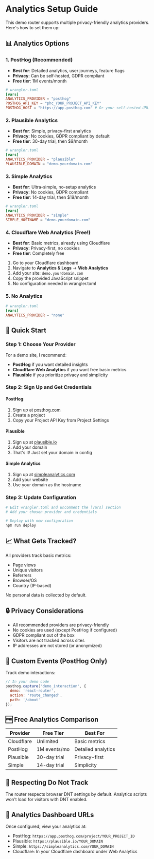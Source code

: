 # Analytics Setup Guide

This demo router supports multiple privacy-friendly analytics providers. Here's how to set them up:

## 📊 Analytics Options

### 1. PostHog (Recommended)
- **Best for**: Detailed analytics, user journeys, feature flags
- **Privacy**: Can be self-hosted, GDPR compliant
- **Free tier**: 1M events/month

```toml
# wrangler.toml
[vars]
ANALYTICS_PROVIDER = "posthog"
POSTHOG_API_KEY = "phc_YOUR_PROJECT_API_KEY"
POSTHOG_HOST = "https://app.posthog.com" # Or your self-hosted URL
```

### 2. Plausible Analytics
- **Best for**: Simple, privacy-first analytics
- **Privacy**: No cookies, GDPR compliant by default
- **Free tier**: 30-day trial, then $9/month

```toml
# wrangler.toml
[vars]
ANALYTICS_PROVIDER = "plausible"
PLAUSIBLE_DOMAIN = "demo.yourdomain.com"
```

### 3. Simple Analytics
- **Best for**: Ultra-simple, no-setup analytics
- **Privacy**: No cookies, GDPR compliant
- **Free tier**: 14-day trial, then $19/month

```toml
# wrangler.toml
[vars]
ANALYTICS_PROVIDER = "simple"
SIMPLE_HOSTNAME = "demo.yourdomain.com"
```

### 4. Cloudflare Web Analytics (Free!)
- **Best for**: Basic metrics, already using Cloudflare
- **Privacy**: Privacy-first, no cookies
- **Free tier**: Completely free

1. Go to your Cloudflare dashboard
2. Navigate to **Analytics & Logs** → **Web Analytics**
3. Add your site: `demo.yourdomain.com`
4. Copy the provided JavaScript snippet
5. No configuration needed in wrangler.toml

### 5. No Analytics

```toml
# wrangler.toml
[vars]
ANALYTICS_PROVIDER = "none"
```

## 🚀 Quick Start

### Step 1: Choose Your Provider

For a demo site, I recommend:
- **PostHog** if you want detailed insights
- **Cloudflare Web Analytics** if you want free basic metrics
- **Plausible** if you prioritize privacy and simplicity

### Step 2: Sign Up and Get Credentials

#### PostHog
1. Sign up at [posthog.com](https://posthog.com)
2. Create a project
3. Copy your Project API Key from Project Settings

#### Plausible
1. Sign up at [plausible.io](https://plausible.io)
2. Add your domain
3. That's it! Just set your domain in config

#### Simple Analytics
1. Sign up at [simpleanalytics.com](https://simpleanalytics.com)
2. Add your website
3. Use your domain as the hostname

### Step 3: Update Configuration

```bash
# Edit wrangler.toml and uncomment the [vars] section
# Add your chosen provider and credentials

# Deploy with new configuration
npm run deploy
```

## 📈 What Gets Tracked?

All providers track basic metrics:
- Page views
- Unique visitors
- Referrers
- Browser/OS
- Country (IP-based)

No personal data is collected by default.

## 🔒 Privacy Considerations

- All recommended providers are privacy-friendly
- No cookies are used (except PostHog if configured)
- GDPR compliant out of the box
- Visitors are not tracked across sites
- IP addresses are not stored (or anonymized)

## 🎯 Custom Events (PostHog Only)

Track demo interactions:

```javascript
// In your demo code
posthog.capture('demo_interaction', {
  demo: 'react-router',
  action: 'route_changed',
  path: '/about'
});
```

## 🆓 Free Analytics Comparison

| Provider | Free Tier | Best For |
|----------|-----------|----------|
| Cloudflare | Unlimited | Basic metrics |
| PostHog | 1M events/mo | Detailed analytics |
| Plausible | 30-day trial | Privacy-first |
| Simple | 14-day trial | Simplicity |

## 🚫 Respecting Do Not Track

The router respects browser DNT settings by default. Analytics scripts won't load for visitors with DNT enabled.

## 📝 Analytics Dashboard URLs

Once configured, view your analytics at:
- PostHog: `https://app.posthog.com/project/YOUR_PROJECT_ID`
- Plausible: `https://plausible.io/YOUR_DOMAIN`
- Simple: `https://simpleanalytics.com/YOUR_DOMAIN`
- Cloudflare: In your Cloudflare dashboard under Web Analytics